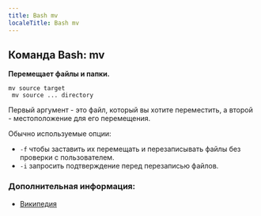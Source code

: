 ```yaml
---
title: Bash mv
localeTitle: Bash mv
---
```

## Команда Bash: mv

**Перемещает файлы и папки.**
```
mv source target 
 mv source ... directory 
```

Первый аргумент - это файл, который вы хотите переместить, а второй - местоположение для его перемещения.

Обычно используемые опции:

*   `-f` чтобы заставить их перемещать и перезаписывать файлы без проверки с пользователем.
*   `-i` запросить подтверждение перед перезаписью файлов.

### Дополнительная информация:

*   [Википедия](https://en.wikipedia.org/wiki/Mv)